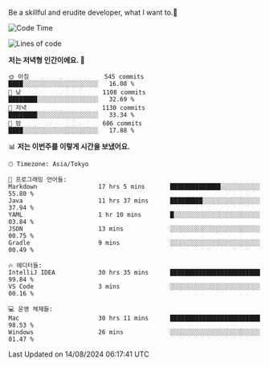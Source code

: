Be a skillful and erudite developer, what I want to.👶

<!--START_SECTION:waka-->
![Code Time](http://img.shields.io/badge/Code%20Time-1%2C156%20hrs%2056%20mins-blue)

![Lines of code](https://img.shields.io/badge/%EC%A0%80%EB%8A%94%20%EC%97%AC%ED%83%9C%EA%B9%8C%EC%A7%80%20-2.8%20million%20%EC%A4%84%EC%9D%98%20%EC%BD%94%EB%93%9C%EB%A5%BC%20%EC%9E%91%EC%84%B1%ED%96%88%EC%96%B4%EC%9A%94.-blue)

**저는 저녁형 인간이에요. 🦉** 

```text
🌞 아침                     545 commits         ████░░░░░░░░░░░░░░░░░░░░░   16.08 % 
🌆 낮　                     1108 commits        ████████░░░░░░░░░░░░░░░░░   32.69 % 
🌃 저녁                     1130 commits        ████████░░░░░░░░░░░░░░░░░   33.34 % 
🌙 밤　                     606 commits         ████░░░░░░░░░░░░░░░░░░░░░   17.88 % 
```


📊 **저는 이번주를 이렇게 시간을 보냈어요.** 

```text
🕑︎ Timezone: Asia/Tokyo

💬 프로그래밍 언어들: 
Markdown                 17 hrs 5 mins       ██████████████░░░░░░░░░░░   55.80 % 
Java                     11 hrs 37 mins      █████████░░░░░░░░░░░░░░░░   37.94 % 
YAML                     1 hr 10 mins        █░░░░░░░░░░░░░░░░░░░░░░░░   03.84 % 
JSON                     13 mins             ░░░░░░░░░░░░░░░░░░░░░░░░░   00.75 % 
Gradle                   9 mins              ░░░░░░░░░░░░░░░░░░░░░░░░░   00.49 % 

🔥 에디터들: 
IntelliJ IDEA            30 hrs 35 mins      █████████████████████████   99.84 % 
VS Code                  3 mins              ░░░░░░░░░░░░░░░░░░░░░░░░░   00.16 % 

💻 운영 체제들: 
Mac                      30 hrs 11 mins      █████████████████████████   98.53 % 
Windows                  26 mins             ░░░░░░░░░░░░░░░░░░░░░░░░░   01.47 % 
```


 Last Updated on 14/08/2024 06:17:41 UTC
<!--END_SECTION:waka-->
